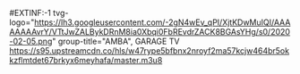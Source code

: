 #EXTINF:-1 tvg-logo="https://lh3.googleusercontent.com/-2gN4wEv_qPI/XjtKDwMuIQI/AAAAAAAAvrY/VTtJwZALBykDRnM8ia0Xbqi0FbREvdrZACK8BGAsYHg/s0/2020-02-05.png" group-title="AMBA", GARAGE TV https://s95.upstreamcdn.co/hls/w47rype5bfbnx2nroyf2ma57kcjw464br5okkzflmtdet67brkyx6meyhafa/master.m3u8
